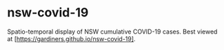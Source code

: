 # nsw-covid-19
Spatio-temporal display of NSW cumulative COVID-19 cases. Best viewed at [https://gardiners.github.io/nsw-covid-19].
